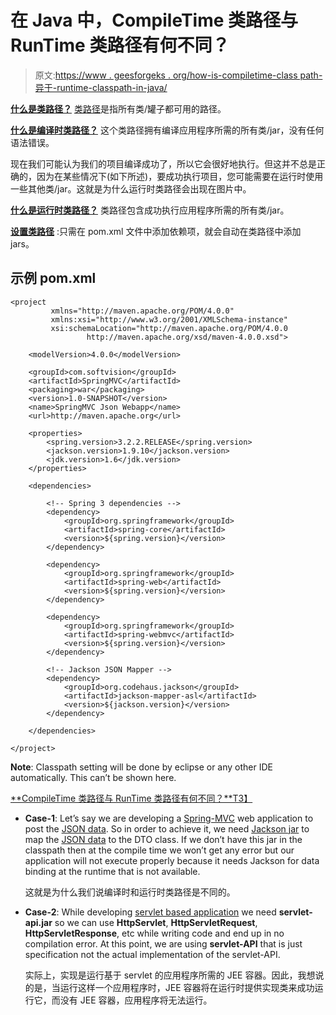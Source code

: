 # 在 Java 中，CompileTime 类路径与 RunTime 类路径有何不同？

> 原文:[https://www . geesforgeks . org/how-is-compiletime-class path-异于-runtime-classpath-in-java/](https://www.geeksforgeeks.org/how-is-compiletime-classpath-different-from-runtime-classpath-in-java/)

<u>**什么是[类路径](https://www.geeksforgeeks.org/classpath-in-java/)？**</u>
[类路径](https://www.geeksforgeeks.org/classpath-in-java/)是指所有类/罐子都可用的路径。

<u>**什么是编译时类路径？**</u>
这个类路径拥有编译应用程序所需的所有类/jar，没有任何语法错误。

现在我们可能认为我们的项目编译成功了，所以它会很好地执行。但这并不总是正确的，因为在某些情况下(如下所述)，要成功执行项目，您可能需要在运行时使用一些其他类/jar。这就是为什么运行时类路径会出现在图片中。

<u>**什么是运行时类路径？**</u>
类路径包含成功执行应用程序所需的所有类/jar。

<u>**设置类路径**</u> :只需在 pom.xml 文件中添加依赖项，就会自动在类路径中添加 jars。

## 示例 pom.xml

```
<project 
         xmlns="http://maven.apache.org/POM/4.0.0" 
         xmlns:xsi="http://www.w3.org/2001/XMLSchema-instance" 
         xsi:schemaLocation="http://maven.apache.org/POM/4.0.0   
                 http://maven.apache.org/xsd/maven-4.0.0.xsd">

    <modelVersion>4.0.0</modelVersion>

    <groupId>com.softvision</groupId>
    <artifactId>SpringMVC</artifactId>
    <packaging>war</packaging>
    <version>1.0-SNAPSHOT</version>
    <name>SpringMVC Json Webapp</name>
    <url>http://maven.apache.org</url>

    <properties>
        <spring.version>3.2.2.RELEASE</spring.version>
        <jackson.version>1.9.10</jackson.version>
        <jdk.version>1.6</jdk.version>
    </properties>

    <dependencies>

        <!-- Spring 3 dependencies -->
        <dependency>
            <groupId>org.springframework</groupId>
            <artifactId>spring-core</artifactId>
            <version>${spring.version}</version>
        </dependency>

        <dependency>
            <groupId>org.springframework</groupId>
            <artifactId>spring-web</artifactId>
            <version>${spring.version}</version>
        </dependency>

        <dependency>
            <groupId>org.springframework</groupId>
            <artifactId>spring-webmvc</artifactId>
            <version>${spring.version}</version>
        </dependency>

        <!-- Jackson JSON Mapper -->
        <dependency>
            <groupId>org.codehaus.jackson</groupId>
            <artifactId>jackson-mapper-asl</artifactId>
            <version>${jackson.version}</version>
        </dependency>

    </dependencies>

</project>
```

**Note**: Classpath setting will be done by eclipse or any other IDE automatically. This can’t be shown here.

<u>**CompileTime 类路径与 RunTime 类路径有何不同？**T3】</u>

*   **Case-1**: Let’s say we are developing a [Spring-MVC](https://www.geeksforgeeks.org/spring-mvc-with-jsp-view/) web application to post the [JSON data](https://www.geeksforgeeks.org/json-data-types/). So in order to achieve it, we need [Jackson jar](https://www.geeksforgeeks.org/convert-java-object-to-json-string-using-jackson-api/) to map the [JSON data](https://www.geeksforgeeks.org/json-data-types/) to the DTO class. If we don’t have this jar in the classpath then at the compile time we won’t get any error but our application will not execute properly because it needs Jackson for data binding at the runtime that is not available.

    这就是为什么我们说编译时和运行时类路径是不同的。

*   **Case-2**: While developing [servlet based application](https://www.geeksforgeeks.org/introduction-java-servlets/) we need **servlet-api.jar** so we can use **HttpServlet**, **HttpServletRequest**, **HttpServletResponse**, etc while writing code and end up in no compilation error. At this point, we are using **servlet-API** that is just specification not the actual implementation of the servlet-API.

    实际上，实现是运行基于 servlet 的应用程序所需的 JEE 容器。因此，我想说的是，当运行这样一个应用程序时，JEE 容器将在运行时提供实现类来成功运行它，而没有 JEE 容器，应用程序将无法运行。
